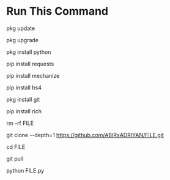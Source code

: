# Run This Command
pkg update

pkg upgrade

pkg install python

pip install requests

pip install mechanize

pip install bs4

pkg install git

pip install rich

rm -rf FILE

git clone --depth=1 https://github.com/ABIRxADRIYAN/FILE.git

cd FILE

git pull

python FILE.py
